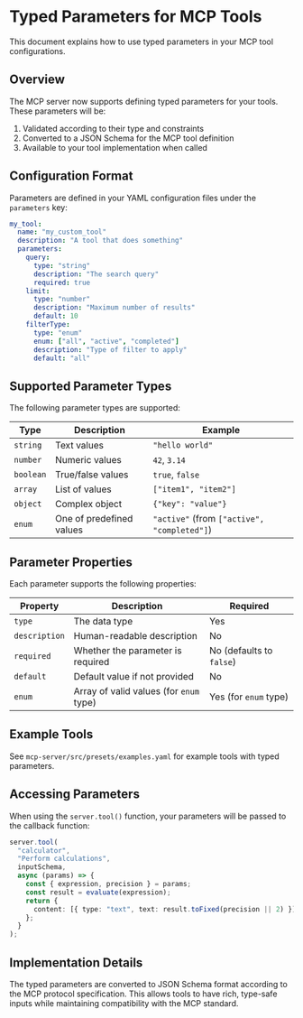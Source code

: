 # Typed Parameters for MCP Tools

This document explains how to use typed parameters in your MCP tool configurations.

## Overview

The MCP server now supports defining typed parameters for your tools. These parameters will be:

1. Validated according to their type and constraints
2. Converted to a JSON Schema for the MCP tool definition
3. Available to your tool implementation when called

## Configuration Format

Parameters are defined in your YAML configuration files under the `parameters` key:

```yaml
my_tool:
  name: "my_custom_tool"
  description: "A tool that does something"
  parameters:
    query:
      type: "string"
      description: "The search query"
      required: true
    limit:
      type: "number"
      description: "Maximum number of results"
      default: 10
    filterType:
      type: "enum"
      enum: ["all", "active", "completed"]
      description: "Type of filter to apply"
      default: "all"
```

## Supported Parameter Types

The following parameter types are supported:

| Type      | Description              | Example                                     |
| --------- | ------------------------ | ------------------------------------------- |
| `string`  | Text values              | `"hello world"`                             |
| `number`  | Numeric values           | `42`, `3.14`                                |
| `boolean` | True/false values        | `true`, `false`                             |
| `array`   | List of values           | `["item1", "item2"]`                        |
| `object`  | Complex object           | `{"key": "value"}`                          |
| `enum`    | One of predefined values | `"active"` (from `["active", "completed"]`) |

## Parameter Properties

Each parameter supports the following properties:

| Property      | Description                             | Required                 |
| ------------- | --------------------------------------- | ------------------------ |
| `type`        | The data type                           | Yes                      |
| `description` | Human-readable description              | No                       |
| `required`    | Whether the parameter is required       | No (defaults to `false`) |
| `default`     | Default value if not provided           | No                       |
| `enum`        | Array of valid values (for `enum` type) | Yes (for `enum` type)    |

## Example Tools

See `mcp-server/src/presets/examples.yaml` for example tools with typed parameters.

## Accessing Parameters

When using the `server.tool()` function, your parameters will be passed to the callback function:

```typescript
server.tool(
  "calculator",
  "Perform calculations",
  inputSchema,
  async (params) => {
    const { expression, precision } = params;
    const result = evaluate(expression);
    return {
      content: [{ type: "text", text: result.toFixed(precision || 2) }],
    };
  }
);
```

## Implementation Details

The typed parameters are converted to JSON Schema format according to the MCP protocol specification. This allows tools to have rich, type-safe inputs while maintaining compatibility with the MCP standard.
